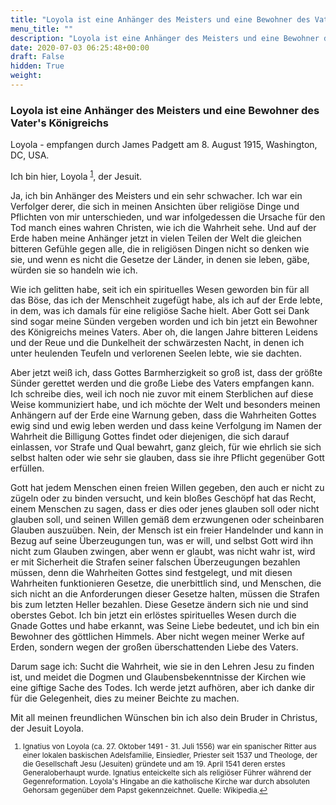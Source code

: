 ```yaml
---
title: "Loyola ist eine Anhänger des Meisters und eine Bewohner des Vater's Königreichs"
menu_title: ""
description: "Loyola ist eine Anhänger des Meisters und eine Bewohner des Vater's Königreichs"
date: 2020-07-03 06:25:48+00:00
draft: False
hidden: True
weight:
---
```

### Loyola ist eine Anhänger des Meisters und eine Bewohner des Vater's Königreichs

Loyola - empfangen durch James Padgett am 8. August 1915, Washington, DC, USA.

Ich bin hier, Loyola <sup id="a1">[1](#f1)</sup>, der Jesuit.

Ja, ich bin Anhänger des Meisters und ein sehr schwacher. Ich war ein Verfolger derer, die sich in meinen Ansichten über religiöse Dinge und Pflichten von mir unterschieden, und war infolgedessen die Ursache für den Tod manch eines wahren Christen, wie ich die Wahrheit sehe. Und auf der Erde haben meine Anhänger jetzt in vielen Teilen der Welt die gleichen bitteren Gefühle gegen alle, die in religiösen Dingen nicht so denken wie sie, und wenn es nicht die Gesetze der Länder, in denen sie leben, gäbe, würden sie so handeln wie ich.

Wie ich gelitten habe, seit ich ein spirituelles Wesen geworden bin für all das Böse, das ich der Menschheit zugefügt habe, als ich auf der Erde lebte, in dem, was ich damals für eine religiöse Sache hielt. Aber Gott sei Dank sind sogar meine Sünden vergeben worden und ich bin jetzt ein Bewohner des Königreichs meines Vaters. Aber oh, die langen Jahre bitteren Leidens und der Reue und die Dunkelheit der schwärzesten Nacht, in denen ich unter heulenden Teufeln und verlorenen Seelen lebte, wie sie dachten.

Aber jetzt weiß ich, dass Gottes Barmherzigkeit so groß ist, dass der größte Sünder gerettet werden und die große Liebe des Vaters empfangen kann. Ich schreibe dies, weil ich noch nie zuvor mit einem Sterblichen auf diese Weise kommuniziert habe, und ich möchte der Welt und besonders meinen Anhängern auf der Erde eine Warnung geben, dass die Wahrheiten Gottes ewig sind und ewig leben werden und dass keine Verfolgung im Namen der Wahrheit die Billigung Gottes findet oder diejenigen, die sich darauf einlassen, vor Strafe und Qual bewahrt, ganz gleich, für wie ehrlich sie sich selbst halten oder wie sehr sie glauben, dass sie ihre Pflicht gegenüber Gott erfüllen.

Gott hat jedem Menschen einen freien Willen gegeben, den auch er nicht zu zügeln oder zu binden versucht, und kein bloßes Geschöpf hat das Recht, einem Menschen zu sagen, dass er dies oder jenes glauben soll oder nicht glauben soll, und seinen Willen gemäß dem erzwungenen oder scheinbaren Glauben auszuüben. Nein, der Mensch ist ein freier Handelnder und kann in Bezug auf seine Überzeugungen tun, was er will, und selbst Gott wird ihn nicht zum Glauben zwingen, aber wenn er glaubt, was nicht wahr ist, wird er mit Sicherheit die Strafen seiner falschen Überzeugungen bezahlen müssen, denn die Wahrheiten Gottes sind festgelegt, und mit diesen Wahrheiten funktionieren Gesetze, die unerbittlich sind, und Menschen, die sich nicht an die Anforderungen dieser Gesetze halten, müssen die Strafen bis zum letzten Heller bezahlen. Diese Gesetze ändern sich nie und sind oberstes Gebot. Ich bin jetzt ein erlöstes spirituelles Wesen durch die Gnade Gottes und habe erkannt, was Seine Liebe bedeutet, und ich bin ein Bewohner des göttlichen Himmels. Aber nicht wegen meiner Werke auf Erden, sondern wegen der großen überschattenden Liebe des Vaters.

Darum sage ich: Sucht die Wahrheit, wie sie in den Lehren Jesu zu finden ist, und meidet die Dogmen und Glaubensbekenntnisse der Kirchen wie eine giftige Sache des Todes. Ich werde jetzt aufhören, aber ich danke dir für die Gelegenheit, dies zu meiner Beichte zu machen.

Mit all meinen freundlichen Wünschen bin ich also dein Bruder in Christus, der Jesuit Loyola.
<small>

1. <large id="f1"> Ignatius von Loyola (ca. 27. Oktober 1491 - 31. Juli 1556) war ein spanischer Ritter aus einer lokalen baskischen Adelsfamilie, Einsiedler, Priester seit 1537 und Theologe, der die Gesellschaft Jesu (Jesuiten) gründete und am 19. April 1541 deren erstes Generaloberhaupt wurde. Ignatius enteickelte sich als religiöser Führer während der Gegenreformation. Loyola's Hingabe an die katholische Kirche war durch absoluten Gehorsam gegenüber dem Papst gekennzeichnet. Quelle: Wikipedia.[↩](#a1)
